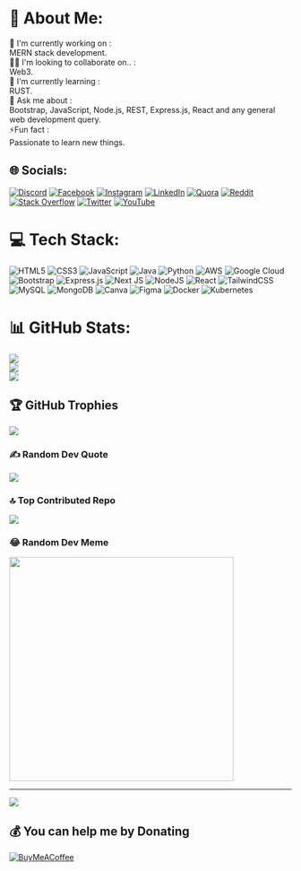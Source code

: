# 💫 About Me:
🔭 I'm currently working on  :<br>                                              MERN stack development. <br>👯‍♂️ I'm looking to collaborate on..  : <br>                                               Web3.<br>🌱 I'm currently learning  :<br>                                               RUST.<br>💭 Ask me about : <br>                                               Bootstrap, JavaScript, Node.js, REST, Express.js, React and any general web development query.<br>⚡Fun fact :<br>                                             Passionate to learn new things. 


## 🌐 Socials:
[![Discord](https://img.shields.io/badge/Discord-%237289DA.svg?logo=discord&logoColor=white)](https://discord.gg/https://discord.gg/uFZpuvvy) [![Facebook](https://img.shields.io/badge/Facebook-%231877F2.svg?logo=Facebook&logoColor=white)](https://facebook.com/NisargBhoi) [![Instagram](https://img.shields.io/badge/Instagram-%23E4405F.svg?logo=Instagram&logoColor=white)](https://instagram.com/https://www.instagram.com/n.s_24th/) [![LinkedIn](https://img.shields.io/badge/LinkedIn-%230077B5.svg?logo=linkedin&logoColor=white)](https://linkedin.com/in/nisargbhoi) [![Quora](https://img.shields.io/badge/Quora-%23B92B27.svg?logo=Quora&logoColor=white)](https://quora.com/profile/@Nisarg-Bhoi-1) [![Reddit](https://img.shields.io/badge/Reddit-%23FF4500.svg?logo=Reddit&logoColor=white)](https://reddit.com/user/u/SeaStart6449) [![Stack Overflow](https://img.shields.io/badge/-Stackoverflow-FE7A16?logo=stack-overflow&logoColor=white)](https://stackoverflow.com/users/22970806) [![Twitter](https://img.shields.io/badge/Twitter-%231DA1F2.svg?logo=Twitter&logoColor=white)](https://twitter.com/@NS_24th) [![YouTube](https://img.shields.io/badge/YouTube-%23FF0000.svg?logo=YouTube&logoColor=white)](https://youtube.com/@@nisarg3618) 

# 💻 Tech Stack:
![HTML5](https://img.shields.io/badge/html5-%23E34F26.svg?style=for-the-badge&logo=html5&logoColor=white) ![CSS3](https://img.shields.io/badge/css3-%231572B6.svg?style=for-the-badge&logo=css3&logoColor=white) ![JavaScript](https://img.shields.io/badge/javascript-%23323330.svg?style=for-the-badge&logo=javascript&logoColor=%23F7DF1E) ![Java](https://img.shields.io/badge/java-%23ED8B00.svg?style=for-the-badge&logo=openjdk&logoColor=white) ![Python](https://img.shields.io/badge/python-3670A0?style=for-the-badge&logo=python&logoColor=ffdd54) ![AWS](https://img.shields.io/badge/AWS-%23FF9900.svg?style=for-the-badge&logo=amazon-aws&logoColor=white) ![Google Cloud](https://img.shields.io/badge/GoogleCloud-%234285F4.svg?style=for-the-badge&logo=google-cloud&logoColor=white) ![Bootstrap](https://img.shields.io/badge/bootstrap-%238511FA.svg?style=for-the-badge&logo=bootstrap&logoColor=white) ![Express.js](https://img.shields.io/badge/express.js-%23404d59.svg?style=for-the-badge&logo=express&logoColor=%2361DAFB) ![Next JS](https://img.shields.io/badge/Next-black?style=for-the-badge&logo=next.js&logoColor=white) ![NodeJS](https://img.shields.io/badge/node.js-6DA55F?style=for-the-badge&logo=node.js&logoColor=white) ![React](https://img.shields.io/badge/react-%2320232a.svg?style=for-the-badge&logo=react&logoColor=%2361DAFB) ![TailwindCSS](https://img.shields.io/badge/tailwindcss-%2338B2AC.svg?style=for-the-badge&logo=tailwind-css&logoColor=white) ![MySQL](https://img.shields.io/badge/mysql-%2300000f.svg?style=for-the-badge&logo=mysql&logoColor=white) ![MongoDB](https://img.shields.io/badge/MongoDB-%234ea94b.svg?style=for-the-badge&logo=mongodb&logoColor=white) ![Canva](https://img.shields.io/badge/Canva-%2300C4CC.svg?style=for-the-badge&logo=Canva&logoColor=white) ![Figma](https://img.shields.io/badge/figma-%23F24E1E.svg?style=for-the-badge&logo=figma&logoColor=white) ![Docker](https://img.shields.io/badge/docker-%230db7ed.svg?style=for-the-badge&logo=docker&logoColor=white) ![Kubernetes](https://img.shields.io/badge/kubernetes-%23326ce5.svg?style=for-the-badge&logo=kubernetes&logoColor=white)
# 📊 GitHub Stats:
![](https://github-readme-stats.vercel.app/api?username=NISARG24TH&theme=dark&hide_border=false&include_all_commits=false&count_private=false)<br/>
![](https://github-readme-streak-stats.herokuapp.com/?user=NISARG24TH&theme=dark&hide_border=false)<br/>
![](https://github-readme-stats.vercel.app/api/top-langs/?username=NISARG24TH&theme=dark&hide_border=false&include_all_commits=false&count_private=false&layout=compact)

## 🏆 GitHub Trophies
![](https://github-profile-trophy.vercel.app/?username=NISARG24TH&theme=radical&no-frame=false&no-bg=false&margin-w=4)

### ✍️ Random Dev Quote
![](https://quotes-github-readme.vercel.app/api?type=horizontal&theme=dark)

### 🔝 Top Contributed Repo
![](https://github-contributor-stats.vercel.app/api?username=NISARG24TH&limit=5&theme=dark&combine_all_yearly_contributions=true)

### 😂 Random Dev Meme
<img src='https://randommeme-five.vercel.app/' style="height: 400px;"/>

---
[![](https://visitcount.itsvg.in/api?id=NISARG24TH&icon=2&color=1)](https://visitcount.itsvg.in)

  ## 💰 You can help me by Donating
  [![BuyMeACoffee](https://img.shields.io/badge/Buy%20Me%20a%20Coffee-ffdd00?style=for-the-badge&logo=buy-me-a-coffee&logoColor=black)](https://buymeacoffee.com/nisargbhoi) 

  
<!-- Proudly created with GPRM ( https://gprm.itsvg.in ) -->
